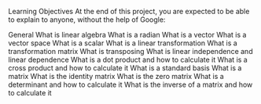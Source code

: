 Learning Objectives
At the end of this project, you are expected to be able to explain to anyone, without the help of Google:

General
What is linear algebra
What is a radian
What is a vector
What is a vector space
What is a scalar
What is a linear transformation
What is a transformation matrix
What is transposing
What is linear independence and linear dependence
What is a dot product and how to calculate it
What is a cross product and how to calculate it
What is a standard basis
What is a matrix
What is the identity matrix
What is the zero matrix
What is a determinant and how to calculate it
What is the inverse of a matrix and how to calculate it
